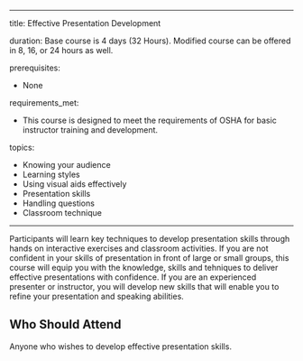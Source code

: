 
---
title: Effective Presentation Development

duration: Base course is 4 days (32 Hours). Modified course can be offered in 8, 16, or 24 hours as well.

prerequisites:
  - None

requirements_met:
  - This course is designed to meet the requirements of OSHA for basic instructor training and development.

topics:
  - Knowing your audience
  - Learning styles
  - Using visual aids effectively
  - Presentation skills
  - Handling questions
  - Classroom technique
---

Participants will learn key techniques to develop presentation skills through hands on interactive exercises and classroom activities.  If you are not confident in your skills of presentation in front of large or small groups, this course will equip you with the knowledge, skills and tehniques to deliver effective presentations with confidence.  If you are an experienced presenter or instructor, you will develop new skills that will enable you to refine your presentation and speaking abilities.

## Who Should Attend

Anyone who wishes to develop effective presentation skills.


